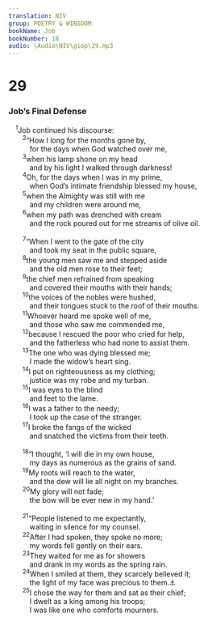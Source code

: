 ```yaml
---
translation: NIV
group: POETRY & WINSDOM
bookName: Job 
bookNumber: 18
audio: \Audio\NIV\giop\29.mp3
---
```


<div class="title"><h1>29</h1><h3>Job’s Final Defense </h3></div>
<span class="verse giop_29_1"> <sup>1</sup>Job continued his discourse: <br/></span>
<span class="verse giop_29_2">  <sup>2</sup>“How I long for the months gone by, <br/>   for the days when God watched over me, <br/></span>
<span class="verse giop_29_3">  <sup>3</sup>when his lamp shone on my head <br/>   and by his light I walked through darkness! <br/></span>
<span class="verse giop_29_4">  <sup>4</sup>Oh, for the days when I was in my prime, <br/>   when God’s intimate friendship blessed my house, <br/></span>
<span class="verse giop_29_5">  <sup>5</sup>when the Almighty was still with me <br/>   and my children were around me, <br/></span>
<span class="verse giop_29_6">  <sup>6</sup>when my path was drenched with cream <br/>   and the rock poured out for me streams of olive oil. <br/><br/></span>
<span class="verse giop_29_7">  <sup>7</sup>“When I went to the gate of the city <br/>   and took my seat in the public square, <br/></span>
<span class="verse giop_29_8">  <sup>8</sup>the young men saw me and stepped aside <br/>   and the old men rose to their feet; <br/></span>
<span class="verse giop_29_9">  <sup>9</sup>the chief men refrained from speaking <br/>   and covered their mouths with their hands; <br/></span>
<span class="verse giop_29_10">  <sup>10</sup>the voices of the nobles were hushed, <br/>   and their tongues stuck to the roof of their mouths. <br/></span>
<span class="verse giop_29_11">  <sup>11</sup>Whoever heard me spoke well of me, <br/>   and those who saw me commended me, <br/></span>
<span class="verse giop_29_12">  <sup>12</sup>because I rescued the poor who cried for help, <br/>   and the fatherless who had none to assist them. <br/></span>
<span class="verse giop_29_13">  <sup>13</sup>The one who was dying blessed me; <br/>   I made the widow’s heart sing. <br/></span>
<span class="verse giop_29_14">  <sup>14</sup>I put on righteousness as my clothing; <br/>   justice was my robe and my turban. <br/></span>
<span class="verse giop_29_15">  <sup>15</sup>I was eyes to the blind <br/>   and feet to the lame. <br/></span>
<span class="verse giop_29_16">  <sup>16</sup>I was a father to the needy; <br/>   I took up the case of the stranger. <br/></span>
<span class="verse giop_29_17">  <sup>17</sup>I broke the fangs of the wicked <br/>   and snatched the victims from their teeth. <br/><br/></span>
<span class="verse giop_29_18">  <sup>18</sup>“I thought, ‘I will die in my own house, <br/>   my days as numerous as the grains of sand. <br/></span>
<span class="verse giop_29_19">  <sup>19</sup>My roots will reach to the water, <br/>   and the dew will lie all night on my branches. <br/></span>
<span class="verse giop_29_20">  <sup>20</sup>My glory will not fade; <br/>   the bow will be ever new in my hand.’ <br/><br/></span>
<span class="verse giop_29_21">  <sup>21</sup>“People listened to me expectantly, <br/>   waiting in silence for my counsel. <br/></span>
<span class="verse giop_29_22">  <sup>22</sup>After I had spoken, they spoke no more; <br/>   my words fell gently on their ears. <br/></span>
<span class="verse giop_29_23">  <sup>23</sup>They waited for me as for showers <br/>   and drank in my words as the spring rain. <br/></span>
<span class="verse giop_29_24">  <sup>24</sup>When I smiled at them, they scarcely believed it; <br/>   the light of my face was precious to them.<a data-toggle="tooltip" data-placement="bottom" title="The meaning of the Hebrew for this clause is uncertain.">⚓</a><br/></span>
<span class="verse giop_29_25">  <sup>25</sup>I chose the way for them and sat as their chief; <br/>   I dwelt as a king among his troops; <br/>   I was like one who comforts mourners. <br/><br/></span>
